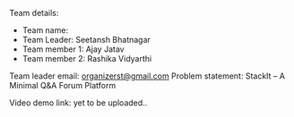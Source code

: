 Team details: 
- Team name:
- Team Leader: Seetansh Bhatnagar
- Team member 1: Ajay Jatav
- Team member 2: Rashika Vidyarthi


Team leader email: organizerst@gmail.com
Problem statement: StackIt – A Minimal Q&A Forum Platform 

Video demo link: yet to be uploaded..